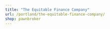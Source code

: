 ```yaml
---
title: "The Equitable Finance Company"
url: /portland/the-equitable-finance-company/
shop: pawnbroker
---
```

